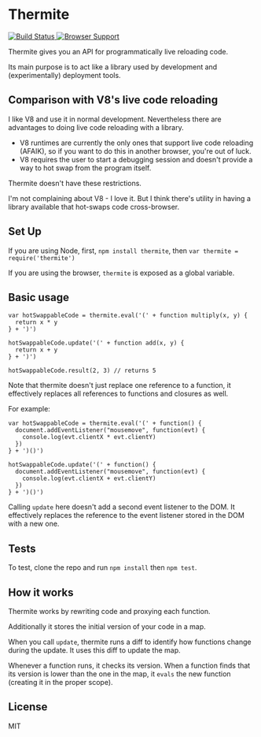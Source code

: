 Thermite
========

[![Build Status](https://secure.travis-ci.org/omphalos/thermite.png)
](http://travis-ci.org/omphalos/thermite)
[![Browser Support](https://saucelabs.com/browser-matrix/omphalos_thermite.svg)
](https://saucelabs.com/u/omphalos_thermite)

Thermite gives you an API for programmatically live reloading code.

Its main purpose is to act like a library used by
development and (experimentally) deployment tools.

Comparison with V8's live code reloading
----------------------------------------

I like V8 and use it in normal development.
Nevertheless there are advantages to doing live code reloading with a library.

* V8 runtimes are currently the only ones that support live code reloading
(AFAIK),
so if you want to do this in another browser,
you're out of luck.
* V8 requires the user to start a debugging session
and doesn't provide a way to hot swap from the program itself.

Thermite doesn't have these restrictions.

I'm not complaining about V8 - I love it.
But I think there's utility
in having a library available that hot-swaps code cross-browser.

Set Up
------

If you are using Node, first, `npm install thermite`,
then `var thermite = require('thermite')`

If you are using the browser, `thermite` is exposed as a global variable.

Basic usage
-----------

    var hotSwappableCode = thermite.eval('(' + function multiply(x, y) {
      return x * y
    } + ')')

    hotSwappableCode.update('(' + function add(x, y) {
      return x + y
    } + ')')

    hotSwappableCode.result(2, 3) // returns 5

Note that thermite doesn't just replace one reference to a function,
it effectively replaces all references to functions and closures as well.

For example:

    var hotSwappableCode = thermite.eval('(' + function() {
      document.addEventListener("mousemove", function(evt) {
        console.log(evt.clientX * evt.clientY)
      })
    } + ')()')

    hotSwappableCode.update('(' + function() {
      document.addEventListener("mousemove", function(evt) {
        console.log(evt.clientX + evt.clientY)
      })
    } + ')()')

Calling `update` here doesn't add a second event listener to the DOM.
It effectively replaces the reference to the event listener stored in the DOM
with a new one.

Tests
-----

To test, clone the repo and run `npm install` then `npm test`.

How it works
------------

Thermite works by rewriting code
and proxying each function.

Additionally it stores the initial version of your code in a map.

When you call `update`,
thermite runs a diff to identify how functions change during the update.
It uses this diff to update the map.

Whenever a function runs, it checks its version.
When a function finds that its version is lower than the one in the map,
it `evals` the new function (creating it in the proper scope).

License
-------

MIT
